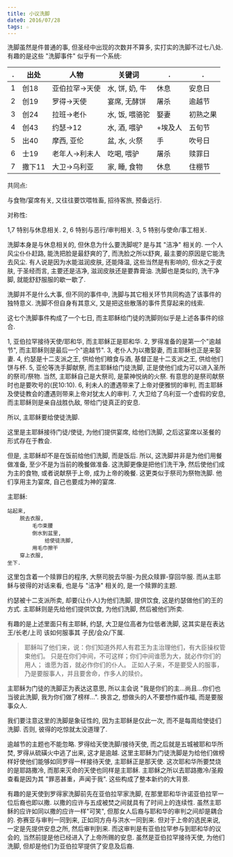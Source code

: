```yaml
---
title: 小议洗脚
date0: 2016/07/28
tags: ☆
---
```


洗脚虽然是件普通的事, 但圣经中出现的次数并不算多, 实打实的洗脚不过七八处. 有趣的是这些 "洗脚事件" 似乎有一个系统:

. | 出处   | 人物           | 关键词         | .       |.
--|--------|----------------|----------------|---------|---------
1 | 创18   | 亚伯拉罕->天使 | 水, 饼, 奶, 牛 | 休息    | 安息日
2 | 创19   | 罗得->天使     | 宴席, 无酵饼   | 屠杀    | 逾越节
3 | 创24   | 拉班->老仆     | 水, 饭, 喂骆驼 | 娶妻    | 初熟之果
4 | 创43   | 约瑟->12       | 水, 酒, 喂驴   | +埃及人 | 五旬节
5 | 出40   | 摩西, 亚伦     | 盆, 水, 火祭   | 手      | 吹号日
6 | 士19   | 老年人->利未人 | 吃喝, 喂驴     | 屠杀    | 赎罪日
7 | 撒下11 | 大卫->乌利亚   | 家, 睡, 食物   | 休息    | 住棚节

共同点:

与食物/宴席有关, 又往往要饮喂牲畜, 招待客旅, 预备远行.

对称性:

1,7 特别与休息相关. 2, 6 特别与恶行/审判相关. 3, 5 特别与使命/事工相关.

洗脚本身是与休息相关的, 但休息为什么要洗脚呢? 是与其 "洁净" 相关的. 一个人风尘仆仆赶路, 能洗把脸是最舒爽的了, 而洗脸之所以舒爽, 最主要的原因是它能洗去风尘. 有人说是因为水能滋润皮肤, 还能降温, 这些当然是有影响的, 但水之于皮肤, 于圣经而言, 主要还是洁净, 滋润皮肤还是要靠膏油. 洗脚也是类似的, 洗干净脚, 就能舒舒服服的歇一歇了.

洗脚并不是什么大事, 但不同的事件中, 洗脚与其它相关环节共同构造了该事件的独特意义. 洗脚不但自身有其意义, 又是把这些散落的事件贯穿起来的线索.

这七个洗脚事件构成了一个七日, 而主耶稣给门徒的洗脚则似乎是上述各事件的综合.

1, 亚伯拉罕接待天使/耶和华, 而主耶稣正是耶和华.
2, 罗得准备的是第一个"逾越节", 而主耶稣则是最后一个"逾越节".
3, 老仆人为以撒娶妻, 而主耶稣也正是来娶妻.
4, 约瑟是十二支派之王, 供给他们粮食与酒, 基督正是十二支派之王, 供给他们饼与杯.
5, 亚伦等洗手脚献祭, 而主耶稣给门徒洗脚, 正是使他们成为可以进入圣所的祭司/祭物. 当然, 主耶稣自己是大祭司, 是蒙神悦纳的火祭. 有意思的是祭司献祭时也是要吹号的(民10:10).
6, 利未人的遭遇带来了上帝对便雅悯的审判, 而主耶稣及使徒教会的遭遇则带来上帝对犹太人的审判.
7, 大卫给了乌利亚一个虚假的安息, 而主耶稣则是亲自战胜仇敌, 带给门徒真正的安息.

所以, 主耶稣要给使徒洗脚.

这里是主耶稣接待门徒/使徒, 为他们提供宴席, 给他们洗脚, 之后这宴席以圣餐的形式存在于教会.

但是, 主耶稣却不是在饭前给他们洗脚, 而是饭后. 所以, 这洗脚并非是为他们用餐做准备, 至少不是为当前的晚餐做准备. 这洗脚更像是把他们洗干净, 然后使他们成为主的食物, 或者说献祭于上帝, 成为上帝的晚餐. 这更类似于祭司为祭物洗脚. 他们享用主为宴席, 自己也要成为神的宴席.


主耶稣:

    站起来,
        脱去衣服,
            毛巾束腰
            倒水到盆里,
                给使徒洗脚,
            用毛巾擦干
        穿上衣服,
    坐下.

这里包含着一个赎罪日的程序, 大祭司脱去华服-为民众赎罪-穿回华服. 而从主耶稣与彼得的对话来看, 也是与 "洁净" 相关的, 是一个赎罪的主题.

约瑟被十二支派所卖, 却要(让仆人)为他们洗脚, 提供饮食, 这是约瑟做他们的王的方式. 主耶稣则是先给他们提供饮食, 为他们洗脚, 然后被他们所卖.

有趣的是上述里面只有主耶稣, 约瑟, 大卫是位高者为位低者洗脚, 这其实是在表达 王/长老/上司 该如何服事其 子民/会众/下属.

> 耶稣叫了他们来，说：你们知道外邦人有君王为主治理他们，有大臣操权管束他们。 只是在你们中间，不可这样；你们中间谁愿为大，就必作你们的用人； 谁愿为首，就必作你们的仆人。 正如人子来，不是要受人的服事，乃是要服事人，并且要舍命，作多人的赎价。

主耶稣为门徒的洗脚正为表达这意思, 所以主会说 "我是你们的主...尚且...你们也当彼此洗脚, 我为你们做了榜样...". 换言之, 想做头的人不要想作威作福, 而是要服事众人.

我们要注意这里的洗脚是象征性的, 因为主耶稣是仅此一次, 而不是每周给使徒们洗脚. 否则, 彼得的吃惊就太没道理了.

逾越节的主题也不能忽略. 罗得给天使洗脚/接待天使, 而之后就是五城被耶和华所焚, 罗得从硫磺火中逃了出来, 这才是逾越. 这里主耶稣为门徒洗脚是为给他们做榜样好使他们能够如同罗得一样接待天使, 主耶稣正是那天使. 这次耶和华所要焚烧的是耶路撒冷, 而那来灭命的天使也同样是主耶稣. 主耶稣之所以去耶路撒冷/圣殿查看是因为其 "罪恶甚重，声闻于我". 这些构成了整本新约的大背景.

有趣的是天使到罗得家洗脚前先在亚伯拉罕家洗脚, 在那里耶和华许诺亚伯拉罕一位后裔也即以撒. 以撒的应许与五成被焚之间就具有了时间上的连续性. 虽然主耶稣的应许如同以撒的应许一样"可笑", 但那女人后裔与耶和华的审判之间却是耦合的. 弥赛亚与审判一同到来, 正如同方舟与洪水一同到来. 但对于上帝的选民来说, 一定是先提供安息之所, 然后审判到来. 而这审判是有亚伯拉罕参与到耶和华的议会的, 当然前提是他已经进入了上帝所赐的安息. 虽然是亚伯拉罕接待天使, 为他们洗脚, 但却是他们为亚伯拉罕提供了安息及后裔.
